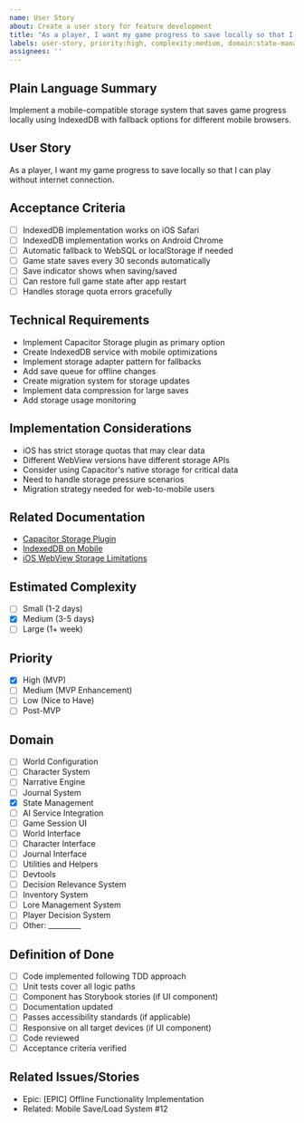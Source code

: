 ```yaml
---
name: User Story
about: Create a user story for feature development
title: "As a player, I want my game progress to save locally so that I can play without internet connection"
labels: user-story, priority:high, complexity:medium, domain:state-management
assignees: ''
---
```


## Plain Language Summary
Implement a mobile-compatible storage system that saves game progress locally using IndexedDB with fallback options for different mobile browsers.

## User Story
As a player, I want my game progress to save locally so that I can play without internet connection.

## Acceptance Criteria
- [ ] IndexedDB implementation works on iOS Safari
- [ ] IndexedDB implementation works on Android Chrome
- [ ] Automatic fallback to WebSQL or localStorage if needed
- [ ] Game state saves every 30 seconds automatically
- [ ] Save indicator shows when saving/saved
- [ ] Can restore full game state after app restart
- [ ] Handles storage quota errors gracefully

## Technical Requirements
- Implement Capacitor Storage plugin as primary option
- Create IndexedDB service with mobile optimizations
- Implement storage adapter pattern for fallbacks
- Add save queue for offline changes
- Create migration system for storage updates
- Implement data compression for large saves
- Add storage usage monitoring

## Implementation Considerations
- iOS has strict storage quotas that may clear data
- Different WebView versions have different storage APIs
- Consider using Capacitor's native storage for critical data
- Need to handle storage pressure scenarios
- Migration strategy needed for web-to-mobile users

## Related Documentation
- [Capacitor Storage Plugin](https://capacitorjs.com/docs/apis/storage)
- [IndexedDB on Mobile](https://web.dev/indexeddb/)
- [iOS WebView Storage Limitations](https://webkit.org/blog/10882/webkit-storage-policy/)

## Estimated Complexity
- [ ] Small (1-2 days)
- [x] Medium (3-5 days)
- [ ] Large (1+ week)

## Priority
- [x] High (MVP)
- [ ] Medium (MVP Enhancement)
- [ ] Low (Nice to Have)
- [ ] Post-MVP

## Domain
- [ ] World Configuration
- [ ] Character System
- [ ] Narrative Engine
- [ ] Journal System
- [x] State Management
- [ ] AI Service Integration
- [ ] Game Session UI
- [ ] World Interface
- [ ] Character Interface
- [ ] Journal Interface
- [ ] Utilities and Helpers
- [ ] Devtools
- [ ] Decision Relevance System
- [ ] Inventory System
- [ ] Lore Management System
- [ ] Player Decision System
- [ ] Other: _________

## Definition of Done
- [ ] Code implemented following TDD approach
- [ ] Unit tests cover all logic paths
- [ ] Component has Storybook stories (if UI component)
- [ ] Documentation updated
- [ ] Passes accessibility standards (if applicable)
- [ ] Responsive on all target devices (if UI component)
- [ ] Code reviewed
- [ ] Acceptance criteria verified

## Related Issues/Stories
- Epic: [EPIC] Offline Functionality Implementation
- Related: Mobile Save/Load System #12
